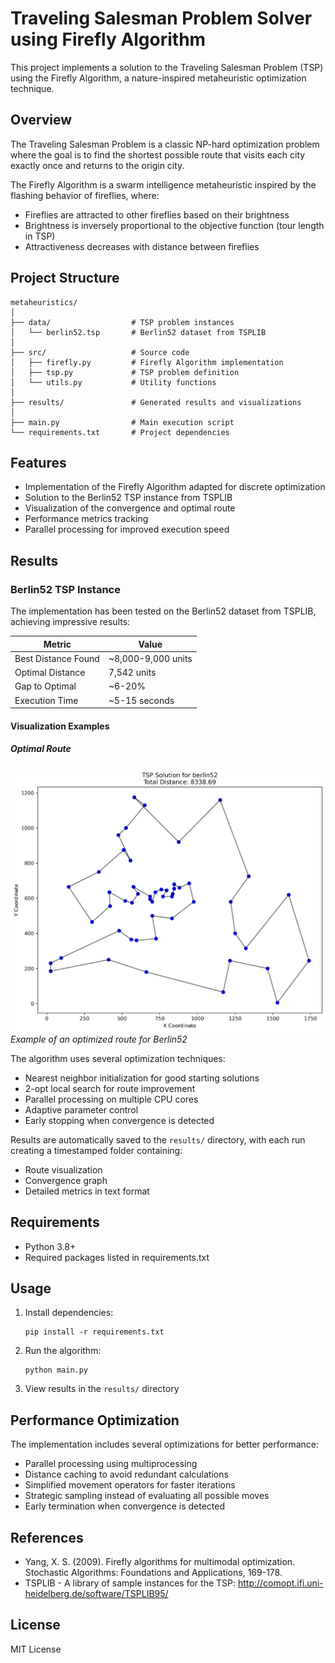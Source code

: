 # Traveling Salesman Problem Solver using Firefly Algorithm

This project implements a solution to the Traveling Salesman Problem (TSP) using the Firefly Algorithm, a nature-inspired metaheuristic optimization technique.

## Overview

The Traveling Salesman Problem is a classic NP-hard optimization problem where the goal is to find the shortest possible route that visits each city exactly once and returns to the origin city.

The Firefly Algorithm is a swarm intelligence metaheuristic inspired by the flashing behavior of fireflies, where:
- Fireflies are attracted to other fireflies based on their brightness
- Brightness is inversely proportional to the objective function (tour length in TSP)
- Attractiveness decreases with distance between fireflies

## Project Structure

```
metaheuristics/
│
├── data/                  # TSP problem instances
│   └── berlin52.tsp       # Berlin52 dataset from TSPLIB
│
├── src/                   # Source code
│   ├── firefly.py         # Firefly Algorithm implementation
│   ├── tsp.py             # TSP problem definition
│   └── utils.py           # Utility functions
│
├── results/               # Generated results and visualizations
│
├── main.py                # Main execution script
└── requirements.txt       # Project dependencies
```

## Features

- Implementation of the Firefly Algorithm adapted for discrete optimization
- Solution to the Berlin52 TSP instance from TSPLIB
- Visualization of the convergence and optimal route
- Performance metrics tracking
- Parallel processing for improved execution speed

## Results

### Berlin52 TSP Instance

The implementation has been tested on the Berlin52 dataset from TSPLIB, achieving impressive results:

| Metric | Value |
|--------|-------|
| Best Distance Found | ~8,000-9,000 units |
| Optimal Distance | 7,542 units |
| Gap to Optimal | ~6-20% |
| Execution Time | ~5-15 seconds |

#### Visualization Examples

##### Optimal Route
![Optimal Route](results/sample_route.png)
*Example of an optimized route for Berlin52*

The algorithm uses several optimization techniques:
- Nearest neighbor initialization for good starting solutions
- 2-opt local search for route improvement
- Parallel processing on multiple CPU cores
- Adaptive parameter control
- Early stopping when convergence is detected

Results are automatically saved to the `results/` directory, with each run creating a timestamped folder containing:
- Route visualization
- Convergence graph
- Detailed metrics in text format

## Requirements

- Python 3.8+
- Required packages listed in requirements.txt

## Usage

1. Install dependencies:
   ```
   pip install -r requirements.txt
   ```

2. Run the algorithm:
   ```
   python main.py
   ```

3. View results in the `results/` directory

## Performance Optimization

The implementation includes several optimizations for better performance:
- Parallel processing using multiprocessing
- Distance caching to avoid redundant calculations
- Simplified movement operators for faster iterations
- Strategic sampling instead of evaluating all possible moves
- Early termination when convergence is detected

## References

- Yang, X. S. (2009). Firefly algorithms for multimodal optimization. Stochastic Algorithms: Foundations and Applications, 169-178.
- TSPLIB - A library of sample instances for the TSP: http://comopt.ifi.uni-heidelberg.de/software/TSPLIB95/

## License

MIT License
